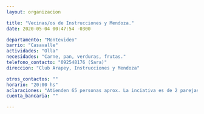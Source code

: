 ```yaml
---
layout: organizacion

title: "Vecinas/os de Instrucciones y Mendoza."
date: 2020-05-04 00:47:54 -0300

departamento: "Montevideo"
barrio: "Casavalle"
actividades: "Olla"
necesidades: "Carne, pan, verduras, frutas."
telefono_contacto: "092548176 (Sara)"
direccion: "Club Arapey, Instrucciones y Mendoza"

otros_contactos: ""
horario: "20:00 hs"
aclaraciones: "Atienden 65 personas aprox. La inciativa es de 2 parejas (vecinas del barrio) y lo realizan con sus ingresos únicamente."
cuenta_bancaria: ""

---
```

